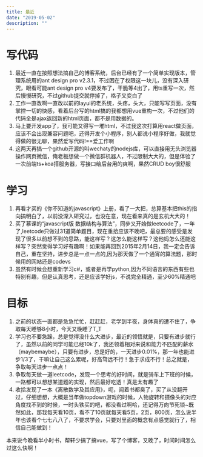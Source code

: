 ```yaml
---
title: 最近
date: "2019-05-02"
description: ""
---
```


# 写代码

1. 最近一直在按照想法搞自己的博客系统，后台已经有了一个简单实现版本，管理系统用的ant design pro v2.3.1，不过困在了权限这一块儿，没有深入研究，眼看可能ant design pro v4要发布了，干脆等4出了，用ts重写一次，然后慢慢研究，不过github提交就停掉了，格子又变白了
2. 工作一直改啊一直改以前的layui的老系统，头疼，头大，只能写写页面，没有掌控一切的快感，看着后台写的html搞的我都想用vue重构一次，不过他们的代码全是ajax返回新的html页面，都不是用数据的。
3. 马上要开发app了，我可能又得写一堆html，不过我这次打算用react做页面，应该不会出现兼容问题吧，还得开发个小程序，别人都说小程序好做，我就觉得做的很无聊，果然爱写代码!==爱工作啊
4. 这两天再搞一个github开源的叫wechaty的nodejs库，可以直接用无头浏览器操作网页微信，俺老板想做一个微信群机器人，不过限制大大的，但是体验了一次前端ts+koa搭服务器，写接口给后台用的爽啊，果然CRUD boy很舒服

# 学习

1. 再看才买的《你不知道的javascript》上册，看了一大把，总算基本把this的指向搞明白了，以前没深入研究过，也没在意，现在看来真的是玄机大大的！
2. 买了慕课的“javascript版 数据结构与算法”，同步又开始做leetcode了，一年了,leetcode只做过31道简单题目，现在重拾应该不晚吧，最总要的感受是发现了很多以前想不到的思路，能这样写？这怎么能这样写？这他妈怎么还能这样写？突然觉得学习好有趣啊！如果能再回到2015年2月14日，我一定会告诉自己，重在坚持，进步总是一点一点的,因为那天做了一个通宵的算法题，那时候用的网站还是codevs
3. 虽然有时候会想重新学习c#，或者是再学python,因为不同语言的东西有些也特别有趣，但是认真思考，还是应该学好js，不说完全精通，至少60%精通吧

# 目标
1. 之前的状态一直都是急急忙忙，赶赶赶，老学到半夜，身体真的遭不住了，争取每天睡够8小时，今天又晚睡了T_T
2. 学习也不要急躁，总是觉得没什么大进步，最近的领悟就是，只要有进步就行了，虽然以前的同学可能已经10k了，我还领着相对来说和能力不匹配的薪水（maybemaybe），只要有进步，总是好的，一天进步0.01%，那一年也能进步1/3了，干嘛让自己这么累呢，好高骛远不行！急于求成不行！总之就是，争取每天进步一点点！
3. 争取每天做一道leetcode，发现一个思考的好时间，就是骑车上下班的时候，一路都可以想想某道题的实现，然后最好吃透！真是太有趣了
4. 收拾发现了一本《离散数学及其应用》，呃，闻着书都臭了，买了从没翻开过，仔细想想，大概是当年做topdown游戏的时候，人物旋转和摄像头的对应角度找不到的时候，一时头铁买的吧，都没看过啊哈，还记得万向节死锁~既然如此，那我每天看10页，看不了10页就每天看5页，2页，800页，怎么说半年也该看个七七八八了，不要求学会，只要对里面的概念有点感觉就行了，相信自己能做到！

本来说今晚看半小时书，帮轩少搞了搞vue，写了个博客，又晚了，时间时间怎么过这么快啊！
